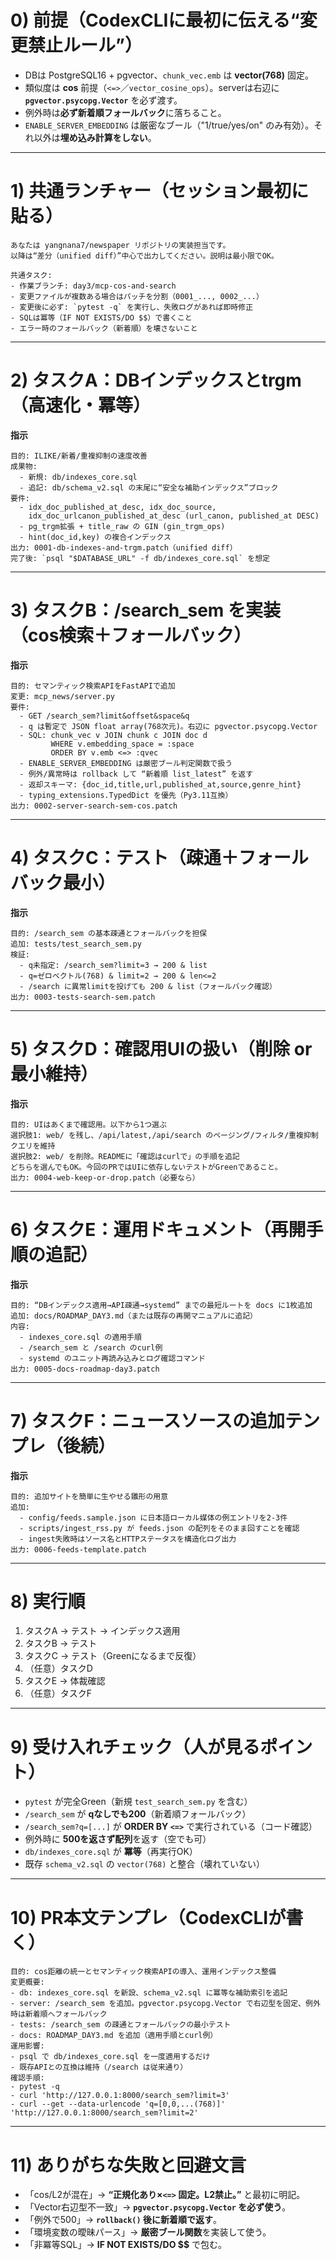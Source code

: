 # 0) 前提（CodexCLIに最初に伝える“変更禁止ルール”）

* DBは PostgreSQL16 + pgvector、`chunk_vec.emb` は **vector(768)** 固定。
* 類似度は **cos** 前提（`<=>`／`vector_cosine_ops`）。serverは右辺に **`pgvector.psycopg.Vector`** を必ず渡す。
* 例外時は**必ず新着順フォールバック**に落ちること。
* `ENABLE_SERVER_EMBEDDING` は厳密なブール（"1/true/yes/on" のみ有効）。それ以外は**埋め込み計算をしない**。

---

# 1) 共通ランチャー（セッション最初に貼る）

```
あなたは yangnana7/newspaper リポジトリの実装担当です。
以降は“差分（unified diff）”中心で出力してください。説明は最小限でOK。

共通タスク:
- 作業ブランチ: day3/mcp-cos-and-search
- 変更ファイルが複数ある場合はパッチを分割（0001_..., 0002_...）
- 変更後に必ず: `pytest -q` を実行し、失敗ログがあれば即時修正
- SQLは冪等（IF NOT EXISTS/DO $$）で書くこと
- エラー時のフォールバック（新着順）を壊さないこと
```

---

# 2) タスクA：DBインデックスとtrgm（高速化・冪等）

**指示**

```
目的: ILIKE/新着/重複抑制の速度改善
成果物:
  - 新規: db/indexes_core.sql
  - 追記: db/schema_v2.sql の末尾に“安全な補助インデックス”ブロック
要件:
  - idx_doc_published_at_desc, idx_doc_source,
    idx_doc_urlcanon_published_at_desc (url_canon, published_at DESC)
  - pg_trgm拡張 + title_raw の GIN (gin_trgm_ops)
  - hint(doc_id,key) の複合インデックス
出力: 0001-db-indexes-and-trgm.patch（unified diff）
完了後: `psql "$DATABASE_URL" -f db/indexes_core.sql` を想定
```

---

# 3) タスクB：/search\_sem を実装（cos検索＋フォールバック）

**指示**

```
目的: セマンティック検索APIをFastAPIで追加
変更: mcp_news/server.py
要件:
  - GET /search_sem?limit&offset&space&q
  - q は暫定で JSON float array(768次元)。右辺に pgvector.psycopg.Vector
  - SQL: chunk_vec v JOIN chunk c JOIN doc d
         WHERE v.embedding_space = :space
         ORDER BY v.emb <=> :qvec
  - ENABLE_SERVER_EMBEDDING は厳密ブール判定関数で扱う
  - 例外/異常時は rollback して “新着順 list_latest” を返す
  - 返却スキーマ: {doc_id,title,url,published_at,source,genre_hint}
  - typing_extensions.TypedDict を優先（Py3.11互換）
出力: 0002-server-search-sem-cos.patch
```

---

# 4) タスクC：テスト（疎通＋フォールバック最小）

**指示**

```
目的: /search_sem の基本疎通とフォールバックを担保
追加: tests/test_search_sem.py
検証:
  - q未指定: /search_sem?limit=3 → 200 & list
  - q=ゼロベクトル(768) & limit=2 → 200 & len<=2
  - /search に異常limitを投げても 200 & list（フォールバック確認）
出力: 0003-tests-search-sem.patch
```

---

# 5) タスクD：確認用UIの扱い（削除 or 最小維持）

**指示**

```
目的: UIはあくまで確認用。以下から1つ選ぶ
選択肢1: web/ を残し、/api/latest,/api/search のページング/フィルタ/重複抑制クエリを維持
選択肢2: web/ を削除。READMEに「確認はcurlで」の手順を追記
どちらを選んでもOK。今回のPRではUIに依存しないテストがGreenであること。
出力: 0004-web-keep-or-drop.patch（必要なら）
```

---

# 6) タスクE：運用ドキュメント（再開手順の追記）

**指示**

```
目的: “DBインデックス適用→API疎通→systemd” までの最短ルートを docs に1枚追加
追加: docs/ROADMAP_DAY3.md（または既存の再開マニュアルに追記）
内容:
  - indexes_core.sql の適用手順
  - /search_sem と /search のcurl例
  - systemd のユニット再読み込みとログ確認コマンド
出力: 0005-docs-roadmap-day3.patch
```

---

# 7) タスクF：ニュースソースの追加テンプレ（後続）

**指示**

```
目的: 追加サイトを簡単に生やせる雛形の用意
追加:
  - config/feeds.sample.json に日本語ローカル媒体の例エントリを2-3件
  - scripts/ingest_rss.py が feeds.json の配列をそのまま回すことを確認
  - ingest失敗時はソース名とHTTPステータスを構造化ログ出力
出力: 0006-feeds-template.patch
```

---

# 8) 実行順

1. タスクA → テスト → インデックス適用
2. タスクB → テスト
3. タスクC → テスト（Greenになるまで反復）
4. （任意）タスクD
5. タスクE → 体裁確認
6. （任意）タスクF

---

# 9) 受け入れチェック（人が見るポイント）

* `pytest` が完全Green（新規 `test_search_sem.py` を含む）
* `/search_sem` が **qなしでも200**（新着順フォールバック）
* `/search_sem?q=[...]` が **ORDER BY `<=>`** で実行されている（コード確認）
* 例外時に **500を返さず配列**を返す（空でも可）
* `db/indexes_core.sql` が **冪等**（再実行OK）
* 既存 `schema_v2.sql` の `vector(768)` と整合（壊れていない）

---

# 10) PR本文テンプレ（CodexCLIが書く）

```
目的: cos距離の統一とセマンティック検索APIの導入、運用インデックス整備
変更概要:
- db: indexes_core.sql を新設、schema_v2.sql に冪等な補助索引を追記
- server: /search_sem を追加。pgvector.psycopg.Vector で右辺型を固定、例外時は新着順へフォールバック
- tests: /search_sem の疎通とフォールバックの最小テスト
- docs: ROADMAP_DAY3.md を追加（適用手順とcurl例）
運用影響:
- psql で db/indexes_core.sql を一度適用するだけ
- 既存APIとの互換は維持（/search は従来通り）
確認手順:
- pytest -q
- curl 'http://127.0.0.1:8000/search_sem?limit=3'
- curl --get --data-urlencode 'q=[0,0,...(768)]' 'http://127.0.0.1:8000/search_sem?limit=2'
```

---

# 11) ありがちな失敗と回避文言

* 「cos/L2が混在」→ **“正規化あり×`<=>` 固定。L2禁止。”** と最初に明記。
* 「Vector右辺型不一致」→ **`pgvector.psycopg.Vector` を必ず使う**。
* 「例外で500」→ **`rollback()` 後に新着順で返す**。
* 「環境変数の曖昧パース」→ **厳密ブール関数**を実装して使う。
* 「非冪等SQL」→ **IF NOT EXISTS/DO \$\$** で包む。
